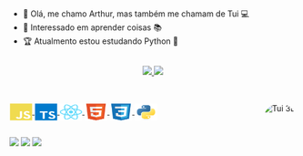 - 👋 Olá, me chamo Arthur, mas também me chamam de Tui 💻
- 👀 Interessado em aprender coisas 📚
- 🏆 Atualmento estou estudando Python 🐍

##

<div align="center">
  <a href="https://github.com/TuideTui">
  <img height="180em" src="https://github-readme-stats.vercel.app/api?username=TuideTui&show_icons=true&theme=dark&include_all_commits=true&count_private=true"/>
  <img height="180em" src="https://github-readme-stats.vercel.app/api/top-langs/?username=TuideTui&layout=compact&langs_count=7&theme=dark"/>
</div>
  
  ##
  
  <div style="display: inline_block"><br>
  <img align="center" alt="Tui-Js" height="30" width="40" src="https://raw.githubusercontent.com/devicons/devicon/master/icons/javascript/javascript-plain.svg">
  <img align="center" alt="Tui-Ts" height="30" width="40" src="https://raw.githubusercontent.com/devicons/devicon/master/icons/typescript/typescript-plain.svg">
  <img align="center" alt="Tui-React" height="30" width="40" src="https://raw.githubusercontent.com/devicons/devicon/master/icons/react/react-original.svg">
  <img align="center" alt="Tui-HTML" height="30" width="40" src="https://raw.githubusercontent.com/devicons/devicon/master/icons/html5/html5-original.svg">
  <img align="center" alt="Tui-CSS" height="30" width="40" src="https://raw.githubusercontent.com/devicons/devicon/master/icons/css3/css3-original.svg">
  <img align="center" alt="Tui-Python" height="30" width="40" src="https://raw.githubusercontent.com/devicons/devicon/master/icons/python/python-original.svg">
  <img align="right" alt="Tui 3D" height="250" style="border-radius:50px;" src="https://discord.com/channels/781945999371403315/781946000066740226/971041830210785300">
</div>
  
  ##
  
  <a href="https://www.youtube.com/channel/UCrhr6Q62g1ao_n8soY0FZpQ" target="_blank"><img src="https://img.shields.io/badge/YouTube-FF0000?style=for-the-badge&logo=youtube&logoColor=white" target="_blank"></a>
 	<a href="https://www.twitch.tv/tuidetui/about" target="_blank"><img src="https://img.shields.io/badge/Twitch-9146FF?style=for-the-badge&logo=twitch&logoColor=white" target="_blank"></a>
  <a href = "mailto:arthurlimaarthurlimaarthurlima@hotmail.com"><img src="https://img.shields.io/badge/-Gmail-%23333?style=for-the-badge&logo=gmail&logoColor=white" target="_blank"></a>
